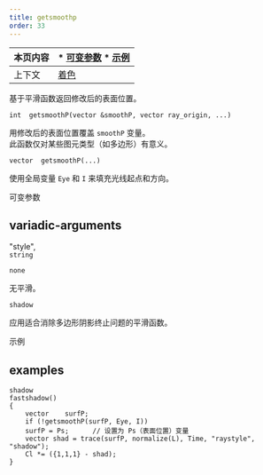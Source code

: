 ```yaml
---
title: getsmoothp
order: 33
---
```

  

| 本页内容 | * [可变参数](#variadic-arguments) * [示例](#examples) |  
| --- | --- |  
| 上下文 | [着色](../contexts/shading.html) |  

基于平滑函数返回修改后的表面位置。  

`int  getsmoothP(vector &smoothP, vector ray_origin, ...)`  

用修改后的表面位置覆盖 `smoothP` 变量。  
此函数仅对某些图元类型（如多边形）有意义。  

`vector  getsmoothP(...)`  

使用全局变量 `Eye` 和 `I` 来填充光线起点和方向。  

可变参数  

## variadic-arguments  

"style",  
`string`  

`none`  

无平滑。  

`shadow`  

应用适合消除多边形阴影终止问题的平滑函数。  

示例  

## examples  

```vex  
shadow  
fastshadow()  
{  
    vector    surfP;  
    if (!getsmoothP(surfP, Eye, I))  
    surfP = Ps;      // 设置为 Ps（表面位置）变量  
    vector shad = trace(surfP, normalize(L), Time, "raystyle", "shadow");  
    Cl *= ({1,1,1} - shad);  
}  
```
